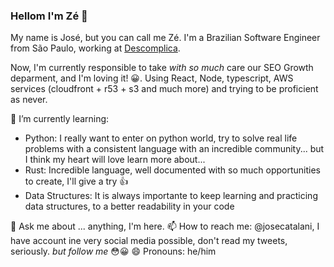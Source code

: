 ### Hellom I'm Zé 👋

My name is José, but you can call me Zé. I'm a Brazilian Software Engineer from São Paulo, working at [Descomplica](https://descomplica.com.br).

Now, I'm currently responsible to take _with so much_ care our SEO Growth deparment, and I'm loving it! 😀. Using React, Node, typescript, AWS services (cloudfront + r53 + s3 and much more) and trying to be proficient as never.

🌱 I’m currently learning:
 * Python: I really want to enter on python world, try to solve real life problems with a consistent language with an incredible community... but I think my heart will love learn more about...
* Rust: Incredible language, well documented with so much opportunities to create, I'll give a try 👍
* Data Structures: It is always importante to keep learning and practicing data structures, to a better readability in your code

💬 Ask me about ... anything, I'm here.
📫 How to reach me: @josecatalani, I have account ine very social media possible, don't read my tweets, seriously. _but follow me_ 😳😀
😄 Pronouns: he/him
